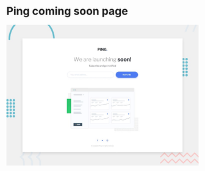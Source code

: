# Ping coming soon page

![Design preview for the Ping coming soon page](./design/desktop-preview.jpg)